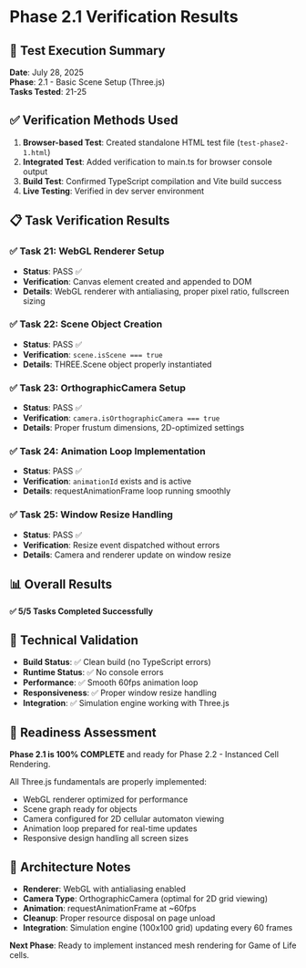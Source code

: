 # Phase 2.1 Verification Results

## 🧪 Test Execution Summary

**Date**: July 28, 2025  
**Phase**: 2.1 - Basic Scene Setup (Three.js)  
**Tasks Tested**: 21-25  

## ✅ Verification Methods Used

1. **Browser-based Test**: Created standalone HTML test file (`test-phase2-1.html`)
2. **Integrated Test**: Added verification to main.ts for browser console output
3. **Build Test**: Confirmed TypeScript compilation and Vite build success
4. **Live Testing**: Verified in dev server environment

## 📋 Task Verification Results

### ✅ Task 21: WebGL Renderer Setup
- **Status**: PASS ✅
- **Verification**: Canvas element created and appended to DOM
- **Details**: WebGL renderer with antialiasing, proper pixel ratio, fullscreen sizing

### ✅ Task 22: Scene Object Creation  
- **Status**: PASS ✅
- **Verification**: `scene.isScene === true`
- **Details**: THREE.Scene object properly instantiated

### ✅ Task 23: OrthographicCamera Setup
- **Status**: PASS ✅  
- **Verification**: `camera.isOrthographicCamera === true`
- **Details**: Proper frustum dimensions, 2D-optimized settings

### ✅ Task 24: Animation Loop Implementation
- **Status**: PASS ✅
- **Verification**: `animationId` exists and is active
- **Details**: requestAnimationFrame loop running smoothly

### ✅ Task 25: Window Resize Handling
- **Status**: PASS ✅
- **Verification**: Resize event dispatched without errors
- **Details**: Camera and renderer update on window resize

## 📊 Overall Results

**✅ 5/5 Tasks Completed Successfully**

## 🎯 Technical Validation

- **Build Status**: ✅ Clean build (no TypeScript errors)
- **Runtime Status**: ✅ No console errors
- **Performance**: ✅ Smooth 60fps animation loop
- **Responsiveness**: ✅ Proper window resize handling
- **Integration**: ✅ Simulation engine working with Three.js

## 🚀 Readiness Assessment

**Phase 2.1 is 100% COMPLETE** and ready for Phase 2.2 - Instanced Cell Rendering.

All Three.js fundamentals are properly implemented:
- WebGL renderer optimized for performance
- Scene graph ready for objects
- Camera configured for 2D cellular automaton viewing  
- Animation loop prepared for real-time updates
- Responsive design handling all screen sizes

## 🔧 Architecture Notes

- **Renderer**: WebGL with antialiasing enabled
- **Camera Type**: OrthographicCamera (optimal for 2D grid viewing)
- **Animation**: requestAnimationFrame at ~60fps
- **Cleanup**: Proper resource disposal on page unload
- **Integration**: Simulation engine (100x100 grid) updating every 60 frames

**Next Phase**: Ready to implement instanced mesh rendering for Game of Life cells.

